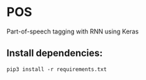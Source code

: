 # POS

Part-of-speech tagging with RNN using Keras

## Install dependencies:

```shell
pip3 install -r requirements.txt
```
